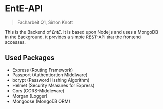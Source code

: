 # EntE-API
> Facharbeit Q1, Simon Knott

This is the Backend of *EntE*.
It is based upon Node.js and uses a MongoDB in the Background.
It provides a simple REST-API that the frontend accesses.

## Used Packages
- Express (Routing Framework)
- Passport (Authentication Middlware)
- bcrypt (Password Hashing Algorithm)
- Helmet (Security Measures for Express)
- Cors (CORS-Middleware)
- Morgan (Logger)
- Mongoose (MongoDB ORM)
